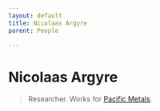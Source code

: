 ```yaml
---
layout: default
title: Nicolaas Argyre
parent: People

---
```

# Nicolaas Argyre

> Researcher.
> Works for [Pacific Metals](../factions/PM.md).